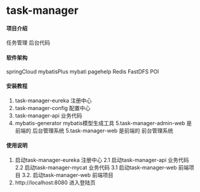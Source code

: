 # task-manager

#### 项目介绍
任务管理 后台代码

#### 软件架构
springCloud mybatisPlus mybati pagehelp Redis FastDFS POI


#### 安装教程

1. task-manager-eureka 注册中心
2. task-manager-config 配置中心
3. task-manager-api 业务代码
4. mybatis-generator mybatis模型生成工具
5.task-manager-admin-web 是前端的 后台管理系统
5.task-manager-web 是前端的 前台管理系统

#### 使用说明

1. 启动task-manager-eureka 注册中心
2.1 启动task-manager-api 业务代码
2.2 启动task-manager-mycat 业务代码
3.1 启动task-manager-web 前端项目
3.2. 启动task-manager-web 前端项目
4. http://localhost:8080 进入登陆页
